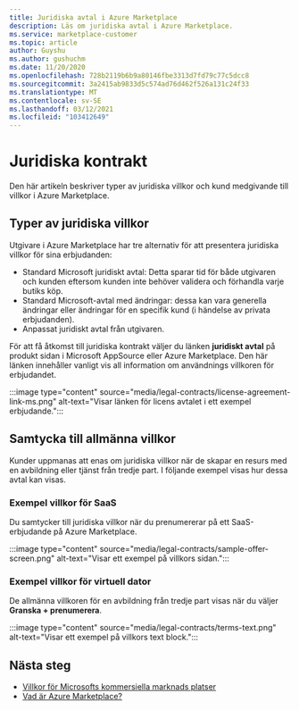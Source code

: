 ```yaml
---
title: Juridiska avtal i Azure Marketplace
description: Läs om juridiska avtal i Azure Marketplace.
ms.service: marketplace-customer
ms.topic: article
author: Guyshu
ms.author: gushuchm
ms.date: 11/20/2020
ms.openlocfilehash: 728b2119b6b9a80146fbe3313d7fd79c77c5dcc8
ms.sourcegitcommit: 3a2415ab9833d5c574ad76d462f526a131c24f33
ms.translationtype: MT
ms.contentlocale: sv-SE
ms.lasthandoff: 03/12/2021
ms.locfileid: "103412649"
---
```

# <a name="legal-contracts"></a>Juridiska kontrakt

Den här artikeln beskriver typer av juridiska villkor och kund medgivande till villkor i Azure Marketplace.

## <a name="types-of-legal-terms"></a>Typer av juridiska villkor

Utgivare i Azure Marketplace har tre alternativ för att presentera juridiska villkor för sina erbjudanden:

- Standard Microsoft juridiskt avtal: Detta sparar tid för både utgivaren och kunden eftersom kunden inte behöver validera och förhandla varje butiks köp.
- Standard Microsoft-avtal med ändringar: dessa kan vara generella ändringar eller ändringar för en specifik kund (i händelse av privata erbjudanden).
- Anpassat juridiskt avtal från utgivaren.

För att få åtkomst till juridiska kontrakt väljer du länken **juridiskt avtal** på produkt sidan i Microsoft AppSource eller Azure Marketplace. Den här länken innehåller vanligt vis all information om användnings villkoren för erbjudandet.

:::image type="content" source="media/legal-contracts/license-agreement-link-ms.png" alt-text="Visar länken för licens avtalet i ett exempel erbjudande.":::

## <a name="consenting-to-terms-and-conditions"></a>Samtycka till allmänna villkor

Kunder uppmanas att enas om juridiska villkor när de skapar en resurs med en avbildning eller tjänst från tredje part. I följande exempel visas hur dessa avtal kan visas.

### <a name="saas-example-terms"></a>Exempel villkor för SaaS

Du samtycker till juridiska villkor när du prenumererar på ett SaaS-erbjudande på Azure Marketplace.

:::image type="content" source="media/legal-contracts/sample-offer-screen.png" alt-text="Visar ett exempel på villkors sidan.":::

### <a name="virtual-machine-example-terms"></a>Exempel villkor för virtuell dator

De allmänna villkoren för en avbildning från tredje part visas när du väljer **Granska + prenumerera**.

:::image type="content" source="media/legal-contracts/terms-text.png" alt-text="Visar ett exempel på villkors text block.":::

## <a name="next-steps"></a>Nästa steg

- [Villkor för Microsofts kommersiella marknads platser](https://azure.microsoft.com/support/legal/marketplace-terms/)
- [Vad är Azure Marketplace?](azure-marketplace-overview.md) 
